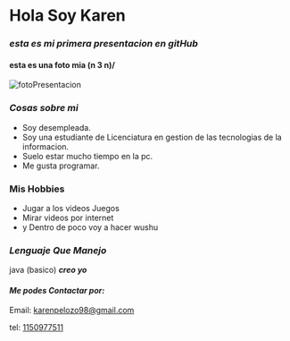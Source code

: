  #  **Hola Soy Karen**  # 
 ### *esta es mi primera presentacion en gitHub* ###
#### esta es una foto mia  \(n 3 n)/ ####
![fotoPresentacion](/src/imagenes/fotoPresentacion.jpeg)
### *Cosas sobre mi* ###
- Soy desempleada.
- Soy una estudiante de Licenciatura en gestion de las tecnologias de la informacion. 
- Suelo estar mucho tiempo en la pc.
- Me gusta programar.

### Mis Hobbies ###
- Jugar a los videos Juegos
- Mirar videos por internet
- y Dentro de poco voy a hacer wushu

### ***Lenguaje Que Manejo*** ###
java (basico) ***creo yo***

#### ***Me podes Contactar por:*** ####
Email: [karenpelozo98@gmail.com](karenpelozo98@gmail.com)

 tel: [1150977511](blank:#https://api.whatsapp.com/send?phone=5491150977511)
